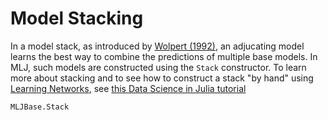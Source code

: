 # Model Stacking

In a model stack, as introduced by [Wolpert
(1992)](https://www.sciencedirect.com/science/article/abs/pii/S0893608005800231),
an adjucating model learns the best way to combine the predictions of
multiple base models. In MLJ, such models are constructed using the
`Stack` constructor. To learn more about stacking and to see how to
construct a stack "by hand" using [Learning Networks](@ref), see [this Data Science in Julia
tutorial](https://juliaai.github.io/DataScienceTutorials.jl/getting-started/stacking/)

```@docs
MLJBase.Stack
```
